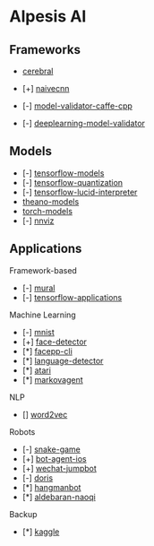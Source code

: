 Alpesis AI
==============================================================================


Frameworks
------------------------------------------------------------------------------

- [cerebral](https://github.com/alpesis-ai/cerebral)
- [+] [naivecnn](https://github.com/alpesis-ai/naivecnn)

- [-] [model-validator-caffe-cpp](https://github.com/alpesis-ai/model-validator-caffe-cpp)
- [-] [deeplearning-model-validator](https://github.com/alpesis-ai/deeplearning-model-validator)


Models
------------------------------------------------------------------------------

- [-] [tensorflow-models](https://github.com/alpesis-ai/tensorflow-models)
- [-] [tensorflow-quantization](https://github.com/alpesis-ai/tensorflow-quantization)
- [-] [tensorflow-lucid-interpreter](https://github.com/alpesis-ai/tensorflow-lucid-interpreter)
- [theano-models](https://github.com/alpesis-ai/theano-models)
- [torch-models](https://github.com/alpesis-ai/torch-models)
- [-] [nnviz](https://github.com/alpesis-ai/nnviz)


Applications
------------------------------------------------------------------------------

Framework-based

- [-] [mural](https://github.com/alpesis-ai/mural.git)
- [-] [tensorflow-applications](https://github.com/alpesis-ai/tensorflow-applications)

Machine Learning

- [-] [mnist](https://github.com/alpesis-ai/mnist)
- [+] [face-detector](https://github.com/alpesis-ai/face-detector)
- [*] [facepp-cli](https://github.com/alpesis-ai/facepp-cli)
- [*] [language-detector](https://github.com/alpesis-ai/language-detector)
- [*] [atari](https://github.com/alpesis-ai/atari)
- [*] [markovagent](https://github.com/alpesis-ai/markovagent)

NLP

- [] [word2vec](https://github.com/alpesis-ai/word2vec.git)

Robots

- [-] [snake-game](https://github.com/alpesis-ai/snake-game)
- [+] [bot-agent-ios](https://github.com/alpesis-ai/bot-agent-ios)
- [+] [wechat-jumpbot](https://github.com/alpesis-ai/wechat-jumpbot)
- [-] [doris](https://github.com/alpesis-ai/doris)
- [*] [hangmanbot](https://github.com/alpesis-ai/hangmanbot)
- [*] [aldebaran-naoqi](https://github.com/alpesis-ai/aldebaran-naoqi)

Backup

- [*] [kaggle](https://github.com/alpesis-ai/kaggle)
